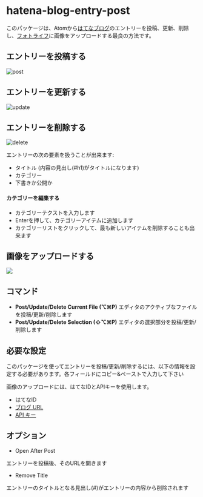 # hatena-blog-entry-post

このパッケージは、Atomから[はてなブログ](http://hatenablog.com/)のエントリーを投稿、更新、削除し、[フォトライフ](http://f.hatena.ne.jp/)に画像をアップロードする最良の方法です。

## エントリーを投稿する

![post](https://cloud.githubusercontent.com/assets/15242484/15038403/6d8b222a-12de-11e6-8ce5-60257b8dc153.gif)

## エントリーを更新する
![update](https://cloud.githubusercontent.com/assets/15242484/15038407/76a75a54-12de-11e6-971f-68ef5097a13b.gif)

## エントリーを削除する

![delete](https://cloud.githubusercontent.com/assets/15242484/16063420/1c8e1394-32d4-11e6-98f8-c286e9809c01.gif)

エントリーの次の要素を扱うことが出来ます:
- タイトル (内容の見出し(#h1)がタイトルになります)
- カテゴリー
- 下書きか公開か

#### カテゴリーを編集する
- カテゴリーテクストを入力します
- Enterを押して、カテゴリーアイテムに追加します
- カテゴリーリストをクリックして、最も新しいアイテムを削除することも出来ます

## 画像をアップロードする

![](https://zippy.gfycat.com/HardtofindDampIrishredandwhitesetter.gif)

## コマンド
- **Post/Update/Delete Current File (⌥⌘P)** エディタのアクティブなファイルを投稿/更新/削除します
- **Post/Update/Delete Selection (⇧⌥⌘P)** エディタの選択部分を投稿/更新/削除します

## 必要な設定
このパッケージを使ってエントリーを投稿/更新/削除するには、以下の情報を設定する必要があります。各フィールドにコピー&ペーストで入力して下さい

画像のアップロードには、はてなIDとAPIキーを使用します。

- はてなID
- [ブログ URL](http://blog.hatena.ne.jp/my/config)
- [API キー](http://blog.hatena.ne.jp/my/config/detail)

## オプション

- Open After Post

エントリーを投稿後、そのURLを開きます

- Remove Title

エントリーのタイトルとなる見出し(#)がエントリーの内容から削除されます
